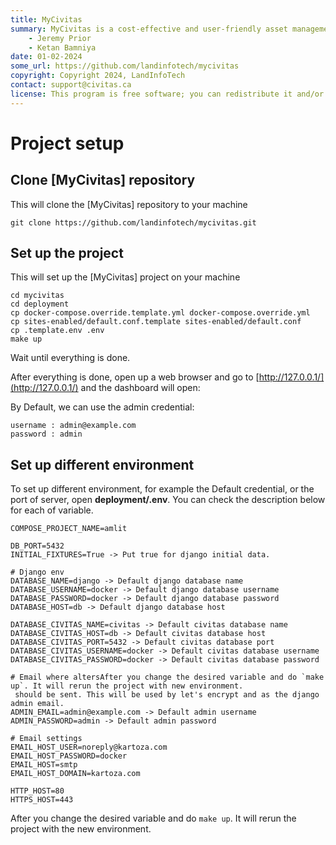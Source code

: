```yaml
---
title: MyCivitas
summary: MyCivitas is a cost-effective and user-friendly asset management platform designed specifically for small communities. This comprehensive solution offers an all-inclusive and easy-to-use platform, empowering users to efficiently record and manage their assets within a powerful information system. With MyCivitas, communities can streamline their asset management processes, ensuring a seamless and effective approach to organising and overseeing their valuable resources.
    - Jeremy Prior
    - Ketan Bamniya
date: 01-02-2024
some_url: https://github.com/landinfotech/mycivitas
copyright: Copyright 2024, LandInfoTech
contact: support@civitas.ca
license: This program is free software; you can redistribute it and/or modify it under the terms of the GNU Affero General Public License as published by the Free Software Foundation; either version 3 of the License, or (at your option) any later version.
---
```


# Project setup
<!-- This needs to be changed per project -->

## Clone [MyCivitas] repository

This will clone the [MyCivitas] repository to your machine
```
git clone https://github.com/landinfotech/mycivitas.git
```
<!-- Change this to project repository -->

## Set up the project

This will set up the [MyCivitas] project on your machine

```
cd mycivitas
cd deployment
cp docker-compose.override.template.yml docker-compose.override.yml
cp sites-enabled/default.conf.template sites-enabled/default.conf
cp .template.env .env
make up
```

Wait until everything is done.

After everything is done, open up a web browser and go to [http://127.0.0.1/](http://127.0.0.1/) and the dashboard will open:

By Default, we can use the admin credential:

```
username : admin@example.com
password : admin
```

## Set up different environment

To set up different environment, for example the Default credential, or the port of server, open **deployment/.env**.
You can check the description below for each of variable.

```
COMPOSE_PROJECT_NAME=amlit

DB_PORT=5432
INITIAL_FIXTURES=True -> Put true for django initial data.

# Django env
DATABASE_NAME=django -> Default django database name
DATABASE_USERNAME=docker -> Default django database username
DATABASE_PASSWORD=docker -> Default django database password
DATABASE_HOST=db -> Default django database host

DATABASE_CIVITAS_NAME=civitas -> Default civitas database name
DATABASE_CIVITAS_HOST=db -> Default civitas database host
DATABASE_CIVITAS_PORT=5432 -> Default civitas database port
DATABASE_CIVITAS_USERNAME=docker -> Default civitas database username
DATABASE_CIVITAS_PASSWORD=docker -> Default civitas database password

# Email where altersAfter you change the desired variable and do `make up`. It will rerun the project with new environment.
 should be sent. This will be used by let's encrypt and as the django admin email.
ADMIN_EMAIL=admin@example.com -> Default admin username
ADMIN_PASSWORD=admin -> Default admin password

# Email settings
EMAIL_HOST_USER=noreply@kartoza.com
EMAIL_HOST_PASSWORD=docker
EMAIL_HOST=smtp
EMAIL_HOST_DOMAIN=kartoza.com

HTTP_HOST=80
HTTPS_HOST=443
```

After you change the desired variable and do `make up`. It will rerun the project with the new environment.

